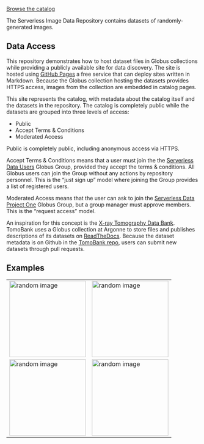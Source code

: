 [Browse the catalog](catalog/)

The Serverless Image Data Repository contains datasets of
randomly-generated images.

## Data Access

This repository demonstrates how to host dataset files in Globus collections while
providing a publicly available site for data discovery. The site is
hosted using [GitHub Pages](https://pages.github.com) a free service
that can deploy sites written in Markdown. Because the Globus
collection hosting the datasets provides HTTPS access, images from the
collection are embedded in catalog pages.

This site represents the catalog, with metadata about the catalog
itself and the datasets in the repository. The catalog is completely
public while the datasets are grouped into three levels of access:

- Public
- Accept Terms & Conditions
- Moderated Access

Public is completely public, including anonymous access via HTTPS. 

Accept Terms & Conditions means that a user must join the the [Serverless Data
Users](https://app.globus.org/groups/260da91f-3496-11ed-b941-972795fc9504/about)
Globus Group, provided they accept the terms & conditions. All Globus users
can join the Group without any actions by repository personnel. This is the “just sign
up” model where joining the Group provides a list of registered users.

Moderated Access means that the user can ask to join the [Serverless
Data Project
One](https://app.globus.org/groups/cf9d1f5b-3496-11ed-b941-972795fc9504/about)
Globus Group, but a group manager must approve members. This is the “request access” model.

An inspiration for this concept is the [X-ray Tomography Data
Bank](https://tomobank.readthedocs.io/). TomoBank uses a Globus
collection at Argonne to store files and publishes descriptions of its
datasets on [ReadTheDocs](https://readthedocs.org). Because the
dataset metadata is on Github in the [TomoBank
repo](https://github.com/tomography/tomobank), users can submit new
datasets through pull requests.

## Examples

<table>
	<tr>
	<td>
		<img src="https://g-b0978f.0ed28.75bc.data.globus.org/public/unostentation-exhalation.png"
		alt="random image" width="200"/> 
	</td>
	<td>
		<img
	src="https://g-b0978f.0ed28.75bc.data.globus.org/serverless/public/PRONENESS405/qualifiedly-stickiness.png"
	alt="random image" width="200"/> 
	</td>
</tr>
<tr>
<td>
	<img
	src="https://g-b0978f.0ed28.75bc.data.globus.org/serverless/public/BOUNDEDNESS285/beveil-Gleditsia.png"
	alt="random image" width="200"/> 
	</td>
	<td>
	<img
	src="https://g-b0978f.0ed28.75bc.data.globus.org/serverless/public/BOUNDEDNESS285/beveil-anapaestical.png"
	alt="random image" width="200"/> 
	</td>
	</tr>
</table>
